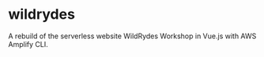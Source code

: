 # wildrydes

A rebuild of the serverless website WildRydes Workshop in Vue.js with AWS Amplify CLI.
